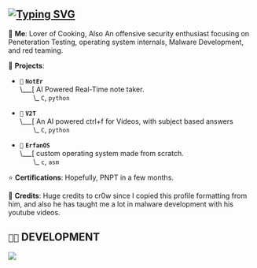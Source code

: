 ## [![Typing SVG](https://readme-typing-svg.demolab.com?font=Fira+Code&weight=600&size=21&letterSpacing=thin&duration=4998&pause=1000&color=0BAC8A&background=FF000000&width=435&lines=Currently%3A+Cooking+eggs+9+different+ways;Currently%3A+Reading+%22The+Prince%22;Currently%3A+Developing+%22Its+You%22;%7B!false%7D+its+funny+because+its+true)](https://git.io/typing-svg)

💬 **Me**: Lover of Cooking, Also An offensive security enthusiast focusing on Peneteration Testing, operating system internals, Malware Development, and red teaming.

🌱 **Projects**:

- `💉` **`NotEr`**<br>
\\___[ AI Powered Real-Time note taker.<br>
&nbsp;&nbsp;&nbsp;&nbsp;&nbsp;&nbsp;&nbsp;\\\_ `C`, `python`

- `🐔` **`V2T`**<br>
\\___[ An AI powered ctrl+f for Videos, with subject based answers<br>
&nbsp;&nbsp;&nbsp;&nbsp;&nbsp;&nbsp;&nbsp;\\\_ `C`, `python`

- `🐧` **`ErfanOS`**<br>
\\___[ custom operating system made from scratch.<br>
&nbsp;&nbsp;&nbsp;&nbsp;&nbsp;&nbsp;&nbsp;\\\_ `c`, `asm`

⭐ **Certifications**: Hopefully, PNPT in a few months.

📝 **Credits**: Huge credits to cr0w since I copied this profile formatting from him, and also he has taught me a lot in malware development with his youtube videos.

## `👨‍💻` DEVELOPMENT
[![](https://skillicons.dev/icons?i=c,cs,python,bash,powershell,dotnet,neovim,vim,visualstudio,vscode,arch,windows,github,docker)](https://skillicons.dev)
